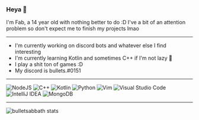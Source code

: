 ### Heya 👋

I'm Fab, a 14 year old with nothing better to do :D
I've a bit of an attention problem so don't expect me to finish my projects lmao

-----------------

- I'm currently working on discord bots and whatever else I find interesting
- I'm currently learning Kotlin and sometimes C++ if I'm not lazy 👀
- I play a shit ton of games :D
- My discord is bullets.#0151

-----------------

<img alt="NodeJS" src="https://img.shields.io/badge/node.js-%2343853D.svg?&style=for-the-badge&logo=node.js&logoColor=white"/>
<img alt="C++" src="https://img.shields.io/badge/c++-%2300599C.svg?&style=for-the-badge&logo=c%2B%2B&ogoColor=white"/>
<img alt="Kotlin" src="https://img.shields.io/badge/kotlin-%230095D5.svg?&style=for-the-badge&logo=kotlin&logoColor=white"/>
<img alt="Python" src="https://img.shields.io/badge/python-%2314354C.svg?&style=for-the-badge&logo=python&logoColor=white"/>

<img alt="Vim" src="https://img.shields.io/badge/VIM-%2311AB00.svg?&style=for-the-badge&logo=vim&logoColor=white"/>
<img alt="Visual Studio Code" src="https://img.shields.io/badge/VisualStudioCode-0078d7.svg?&style=for-the-badge&logo=visual-studio-code&logoColor=white"/>
<img alt="IntelliJ IDEA" src="https://img.shields.io/badge/IntelliJIDEA-000000.svg?&style=for-the-badge&logo=intellij-idea&logoColor=white"/>
<img alt="MongoDB" src ="https://img.shields.io/badge/MongoDB-%234ea94b.svg?&style=for-the-badge&logo=mongodb&logoColor=white"/>

-----------------

![bulletsabbath stats](https://github-readme-stats.vercel.app/api?username=bulletsabbath&theme=dark&show_icons=true)
